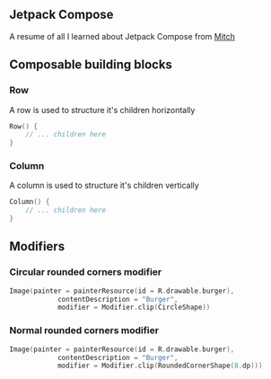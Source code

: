 ## Jetpack Compose

A resume of all I learned about Jetpack Compose from [Mitch](https://www.youtube.com/watch?v=zqHPE7Tib-c&list=PLgCYzUzKIBE_I0_tU5TvkfQpnmrP_9XV8&index=1)

## Composable building blocks

### Row

A row is used to structure it's children horizontally

```kotlin
Row() {
	// ... children here
}
```

### Column

A column is used to structure it's children vertically

```kotlin
Column() {
	// ... children here
}
```

## Modifiers

### Circular rounded corners modifier

```kotlin
Image(painter = painterResource(id = R.drawable.burger),
			contentDescription = "Burger",
			modifier = Modifier.clip(CircleShape))
```

### Normal rounded corners modifier

```kotlin
Image(painter = painterResource(id = R.drawable.burger),
			contentDescription = "Burger",
			modifier = Modifier.clip(RoundedCornerShape(8.dp)))
```

```kotlin

```
